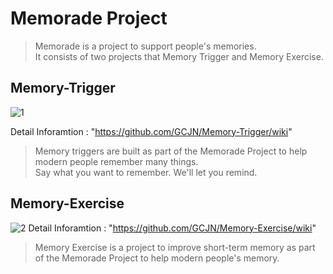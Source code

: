 # Memorade Project
>Memorade is a project to support people's memories. <br/>
It consists of two projects that Memory Trigger and Memory Exercise. 

## Memory-Trigger
![1](https://user-images.githubusercontent.com/23079095/41202754-785376e0-6d08-11e8-969c-19df7ad96367.png)

Detail Inforamtion : "https://github.com/GCJN/Memory-Trigger/wiki"
>Memory triggers are built as part of the Memorade Project to help modern people remember many things.<br/>
>Say what you want to remember. 
>We'll let you remind.

## Memory-Exercise
![2](https://user-images.githubusercontent.com/23079095/41202755-787af13e-6d08-11e8-8226-28623f29282a.png)
Detail Inforamtion : "https://github.com/GCJN/Memory-Exercise/wiki"
>Memory Exercise is a project to improve short-term memory as part of the Memorade Project to help modern people's memory. 
